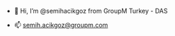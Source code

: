 - 👋 Hi, I’m @semihacikgoz from GroupM Turkey - DAS

- 📫 semih.acikgoz@groupm.com

<!---
semihacikgoz/semihacikgoz is a ✨ special ✨ repository because its `README.md` (this file) appears on your GitHub profile.
You can click the Preview link to take a look at your changes.
--->

